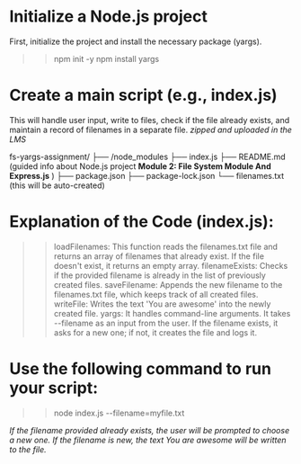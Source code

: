 # Initialize a Node.js project
First, initialize the project and install the necessary package (yargs).

>> npm init -y
>> npm install yargs

# Create a main script (e.g., index.js)
This will handle user input, write to files, check if the file already exists, and maintain a record of filenames in a separate file.
*zipped and uploaded in the LMS*

fs-yargs-assignment/
├── /node_modules
├── index.js
├── README.md (guided info about Node.js project **Module 2: File System Module And Express.js** )
├── package.json
├── package-lock.json
└── filenames.txt  (this will be auto-created)


# Explanation of the Code (index.js):

>>  loadFilenames: This function reads the filenames.txt file and returns an array of filenames that already exist. If the file doesn't exist, it returns an empty array.
>>  filenameExists: Checks if the provided filename is already in the list of previously created files.
>>  saveFilename: Appends the new filename to the filenames.txt file, which keeps track of all created files.
>>  writeFile: Writes the text 'You are awesome' into the newly created file.
>>  yargs: It handles command-line arguments. It takes --filename as an input from the user. If the filename exists, it asks for a new one; if not, it creates the file and logs it.

# Use the following command to run your script:
>> node index.js --filename=myfile.txt

*If the filename provided already exists, the user will be prompted to choose a new one.*
*If the filename is new, the text You are awesome will be written to the file.*


    
